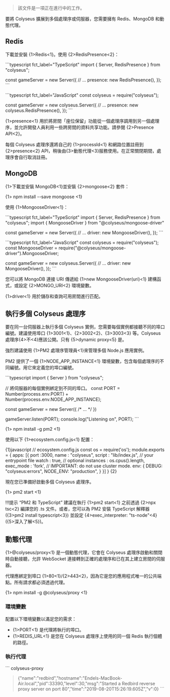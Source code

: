 > 該文件是一項正在進行中的工作。

要將 Colyseus 擴展到多個處理序或伺服器，您需要擁有 Redis、MongoDB 和動態代理。

## Redis

下載並安裝 {1>Redis<1}。使用 {2>RedisPresence<2}：

\`\`\`typescript fct\_label="TypeScript" import { Server, RedisPresence } from "colyseus";

const gameServer = new Server({ // ... presence: new RedisPresence(), }); \`\`\`

\`\`\`typescript fct\_label="JavaScript" const colyseus = require("colyseus");

const gameServer = new colyseus.Server({ // ... presence: new colyseus.RedisPresence(), }); \`\`\`

{1>presence<1} 用於將房間「座位保留」功能從一個處理序調用到另一個處理序，並允許開發人員利用一些跨房間的資料共享功能。請參閱 {2>Presence API<2}。

每個 Colyseus 處理序還將自己的 {1>processId<1} 和網路位置註冊到 {2>presence<2} API，稍後由{3>動態代理<3}服務使用。在正常關閉期間，處理序會自行取消註冊。

## MongoDB

{1>下載並安裝 MongoDB<1}並安裝 {2>mongoose<2} 套件：

{1> npm install --save mongoose <1}

使用 {1>MongooseDriver<1}：

\`\`\`typescript fct\_label="TypeScript" import { Server, RedisPresence } from "colyseus"; import { MongooseDriver } from "@colyseus/mongoose-driver"

const gameServer = new Server({ // ... driver: new MongooseDriver(), }); \`\`\`

\`\`\`typescript fct\_label="JavaScript" const colyseus = require("colyseus"); const MongooseDriver = require("@colyseus/mongoose-driver").MongooseDriver;

const gameServer = new colyseus.Server({ // ... driver: new MongooseDriver(), }); \`\`\`


您可以將 MongoDB 連接 URI 傳遞給 {1>new MongooseDriver(uri)<1} 建構函式，或設定 {2>MONGO\_URI<2} 環境變數。

{1>driver<1} 用於儲存和查詢可用房間進行匹配。

## 執行多個 Colyseus 處理序

要在同一台伺服器上執行多個 Colyseus 實例，您需要每個實例都接聽不同的埠口編號。建議使用埠口 {1>3001<1}、{2>3002<2}、{3>3003<3} 等。Colyseus 處理序{4>不<4}應該公開。只有 {5>dynamic proxy<5} 是。

強烈建議使用 {1>PM2 處理序管理員<1}來管理多個 Node.js 應用實例。

PM2 提供了一個 {1>NODE\_APP\_INSTANCE<1} 環境變數，包含每個處理序的不同編號。用它來定義您的埠口編號。

\`\`\`typescript import { Server } from "colyseus";

// 將伺服器的每個實例綁定到不同的埠口。 const PORT = Number(process.env.PORT) + Number(process.env.NODE\_APP\_INSTANCE);

const gameServer = new Server({ /* ... \*/ })

gameServer.listen(PORT); console.log("Listening on", PORT); \`\`\`

{1> npm install -g pm2 <1}

使用以下 {1>ecosystem.config.js<1} 配置：

{1}javascript // ecosystem.config.js const os = require('os'); module.exports = { apps: \[{ port :3000, name : "colyseus", script : "lib/index.js", // your entrypoint file watch : true, // optional instances : os.cpus().length, exec\_mode : 'fork', // IMPORTANT: do not use cluster mode. env: { DEBUG: "colyseus:errors", NODE\_ENV: "production", } }] } {2}

現在您已準備好啟動多個 Colyseus 處理序。

{1> pm2 start <1}

!!!提示 “PM2 和 TypeScript” 建議在執行 {1>pm2 start<1} 之前透過 {2>npx tsc<2} 編譯您的 .ts 文件。或者，您可以為 PM2 安裝 TypeScript 解釋器 ({3>pm2 install typescript<3}) 並設定 {4>exec\_interpreter: "ts-node"<4} ({5>深入了解<5})。


## 動態代理

{1>@colyseus/proxy<1} 是一個動態代理，它會在 Colyseus 處理序啟動和關閉時自動接聽，允許 WebSocket 連接轉到正確的處理序和已在其上建立房間的伺服器。

代理應綁定到埠口 {1>80<1}/{2>443<2}，因為它是您的應用程式唯一的公共端點。所有請求都必須透過代理。

{1> npm install -g @colyseus/proxy <1}

### 環境變數

配置以下環境變數以滿足您的需求：

- {1>PORT<1} 是代理將執行的埠口。
- {1>REDIS\_URL<1} 是您在 Colyseus 處理序上使用的同一個 Redis 執行個體的路徑。

### 執行代理

\`\`\` colyseus-proxy

> {"name":"redbird","hostname":"Endels-MacBook-Air.local","pid":33390,"level":30,"msg":"Started a Redbird reverse proxy server on port 80","time":"2019-08-20T15:26:19.605Z","v":0} \`\`\`
